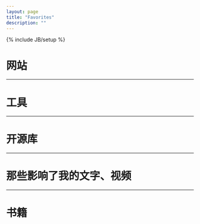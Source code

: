 ```yaml
---
layout: page
title: "Favorites"
description: ""
---
```

{% include JB/setup %}


# 网站


---

# 工具


---

# 开源库

---

# 那些影响了我的文字、视频


---

# 书籍

